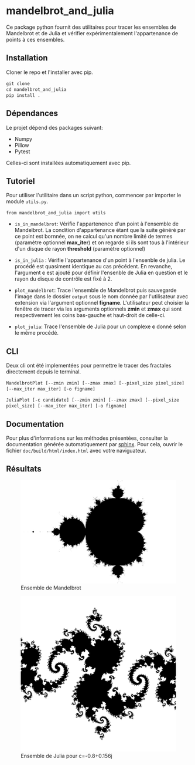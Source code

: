 # mandelbrot_and_julia

Ce package python fournit des utilitaires pour tracer les ensembles de Mandelbrot et de Julia et vérifier expérimentalement l'appartenance de points à ces ensembles.

## Installation

Cloner le repo et l'installer avec pip.

```
git clone 
cd mandelbrot_and_julia
pip install .
```

## Dépendances

Le projet dépend des packages suivant:
- Numpy
- Pillow
- Pytest

Celles-ci sont installées automatiquement avec pip.

## Tutoriel
Pour utiliser l'utilitaire dans un script python, commencer par importer le module `utils.py`.

```
from mandelbrot_and_julia import utils
```

- `is_in_mandelbrot`: Vérifie l'appartenence d'un point à l'ensemble de Mandelbrot. La condition d'appartenance étant que la suite généré par ce point est bornnée,
on ne calcul qu'un nombre limité de termes (paramètre optionnel **max_iter**) et on regarde si ils sont tous à l'intérieur d'un disque de rayon **threshold** (paramètre optionnel)

- `is_in_julia` : Vérifie l'appartenance d'un point à l'ensenble de julia. Le procédé est quasiment identique au cas précédent. En revanche, l'argument **c** est ajouté pour définir l'ensenble
de Julia en question et le rayon du disque de contrôle est fixé à 2.

- `plot_mandelbrot`: Trace l'ensemble de Mandelbrot puis sauvegarde l'image dans le dossier `output` sous le nom donnée par l'utilisateur avec extension via l'argument optionnel **figname**.
L'utilisateur peut choisier la fenêtre de tracer via les arguments optionnels **zmin** et **zmax** qui sont respectivement les coins bas-gauche et haut-droit de celle-ci.

- `plot_julia`: Trace l'ensemble de Julia pour un complexe **c** donné selon le même procédé.


## CLI

Deux cli ont été implementées pour permettre le tracer des fractales directement depuis le terminal.

```
MandelbrotPlot [--zmin zmin] [--zmax zmax] [--pixel_size pixel_size] [--max_iter max_iter] [-o figname]
```
```
JuliaPlot [-c candidate] [--zmin zmin] [--zmax zmax] [--pixel_size pixel_size] [--max_iter max_iter] [-o figname]
```

## Documentation

Pour plus d'informations sur les méthodes présentées, consulter la documentation générée automatiquement par [sphinx](https://www.sphinx-doc.org/en/master/).
Pour cela, ouvrir le fichier `doc/build/html/index.html` avec votre naviguateur.

## Résultats

<figure>
  <img src="img/Mandelbrot.png" alt="drawing" width="500"/>
  <figcaption>Ensemble de Mandelbrot</figcaption>
</figure>

<figure>
  <img src="img/Julia.png" alt="drawing" width="500"/>
  <figcaption>Ensemble de Julia pour c=-0.8+0.156j</figcaption>
</figure>


